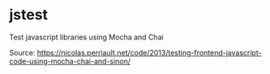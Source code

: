 # jstest
Test javascript libraries using Mocha and Chai

Source: https://nicolas.perriault.net/code/2013/testing-frontend-javascript-code-using-mocha-chai-and-sinon/
